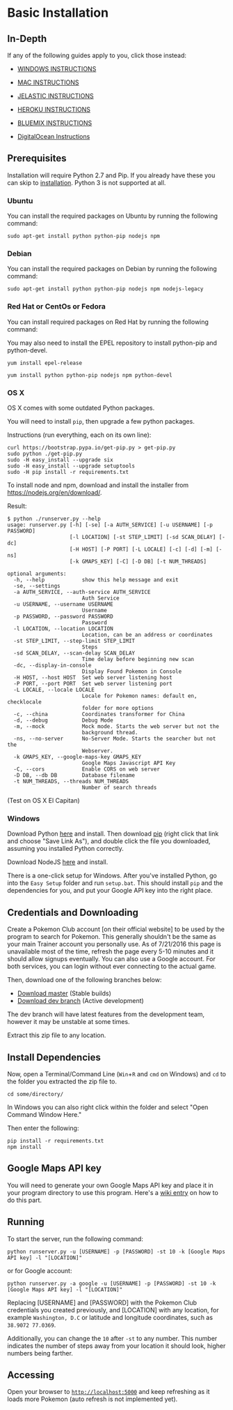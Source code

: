 # Basic Installation

## In-Depth

If any of the following guides apply to you, click those instead:

  * [WINDOWS INSTRUCTIONS](Windows-Installation-and-requirements.md)

  * [MAC INSTRUCTIONS](Macintosh-Installation-and-requirements.md)

  * [JELASTIC INSTRUCTIONS](jelastic.md)

  * [HEROKU INSTRUCTIONS](heroku.md)

  * [BLUEMIX INSTRUCTIONS](bluemix.md)

  * [DigitalOcean Instructions](digitalocean.md)

## Prerequisites

Installation will require Python 2.7 and Pip. If you already have these you can skip to [installation](#install-dependencies). Python 3 is not supported at all.

### Ubuntu

You can install the required packages on Ubuntu by running the following command:

```
sudo apt-get install python python-pip nodejs npm
```

### Debian

You can install the required packages on Debian by running the following command:

```
sudo apt-get install python python-pip nodejs npm nodejs-legacy
```

### Red Hat or CentOs or Fedora

You can install required packages on Red Hat by running the following command:

You may also need to install the EPEL repository to install python-pip and python-devel.
```
yum install epel-release
```

```
yum install python python-pip nodejs npm python-devel
```

### OS X

OS X comes with some outdated Python packages.

You will need to install `pip`, then upgrade a few python packages. 

Instructions (run everything, each on its own line):

```
curl https://bootstrap.pypa.io/get-pip.py > get-pip.py
sudo python ./get-pip.py
sudo -H easy_install --upgrade six
sudo -H easy_install --upgrade setuptools
sudo -H pip install -r requirements.txt
```

To install node and npm, download and install the installer from https://nodejs.org/en/download/.

Result:

```
$ python ./runserver.py --help
usage: runserver.py [-h] [-se] [-a AUTH_SERVICE] [-u USERNAME] [-p PASSWORD]
                    [-l LOCATION] [-st STEP_LIMIT] [-sd SCAN_DELAY] [-dc]
                    [-H HOST] [-P PORT] [-L LOCALE] [-c] [-d] [-m] [-ns]
                    [-k GMAPS_KEY] [-C] [-D DB] [-t NUM_THREADS]

optional arguments:
  -h, --help            show this help message and exit
  -se, --settings
  -a AUTH_SERVICE, --auth-service AUTH_SERVICE
                        Auth Service
  -u USERNAME, --username USERNAME
                        Username
  -p PASSWORD, --password PASSWORD
                        Password
  -l LOCATION, --location LOCATION
                        Location, can be an address or coordinates
  -st STEP_LIMIT, --step-limit STEP_LIMIT
                        Steps
  -sd SCAN_DELAY, --scan-delay SCAN_DELAY
                        Time delay before beginning new scan
  -dc, --display-in-console
                        Display Found Pokemon in Console
  -H HOST, --host HOST  Set web server listening host
  -P PORT, --port PORT  Set web server listening port
  -L LOCALE, --locale LOCALE
                        Locale for Pokemon names: default en, checklocale
                        folder for more options
  -c, --china           Coordinates transformer for China
  -d, --debug           Debug Mode
  -m, --mock            Mock mode. Starts the web server but not the
                        background thread.
  -ns, --no-server      No-Server Mode. Starts the searcher but not the
                        Webserver.
  -k GMAPS_KEY, --google-maps-key GMAPS_KEY
                        Google Maps Javascript API Key
  -C, --cors            Enable CORS on web server
  -D DB, --db DB        Database filename
  -t NUM_THREADS, --threads NUM_THREADS
                        Number of search threads
```
(Test on OS X El Capitan)

### Windows

Download Python [here](https://www.python.org/ftp/python/2.7.12/python-2.7.12.amd64.msi) and install. Then download [pip](https://bootstrap.pypa.io/get-pip.py) (right click that link and choose "Save Link As"), and double click the file you downloaded, assuming you installed Python correctly.

Download NodeJS [here](https://nodejs.org/en/download/) and install.

There is a one-click setup for Windows. After you've installed Python, go into the `Easy Setup` folder and run `setup.bat`. This should install `pip` and the dependencies for you, and put your Google API key into the right place.

## Credentials and Downloading

Create a Pokemon Club account [on their official website] to be used by the program to search for Pokemon. This generally shouldn't be the same as your main Trainer account you personally use. As of 7/21/2016 this page is unavailable most of the time, refresh the page every 5-10 minutes and it should allow signups eventually.
You can also use a Google account. For both services, you can login without ever connecting to the actual game. 

Then, download one of the following branches below:

- [Download master](https://github.com/AHAAAAAAA/PokemonGo-Map/archive/master.zip) (Stable builds)
- [Download dev branch](https://github.com/AHAAAAAAA/PokemonGo-Map/archive/develop.zip) (Active development)

The dev branch will have latest features from the development team, however it may be unstable at some times.

Extract this zip file to any location.

## Install Dependencies

Now, open a Terminal/Command Line (`Win`+`R` and `cmd` on Windows) and `cd` to the folder you extracted the zip file to.

```
cd some/directory/
```

In Windows you can also right click within the folder and select "Open Command Window Here."

Then enter the following:

```
pip install -r requirements.txt
npm install
```
## Google Maps API key

You will need to generate your own Google Maps API key and place it in your program directory to use this program. Here's a [wiki entry](GoogleMaps.md) on how to do this part.

## Running

To start the server, run the following command:

```
python runserver.py -u [USERNAME] -p [PASSWORD] -st 10 -k [Google Maps API key] -l "[LOCATION]"
```

or for Google account:

```
python runserver.py -a google -u [USERNAME] -p [PASSWORD] -st 10 -k [Google Maps API key] -l "[LOCATION]" 
```

Replacing [USERNAME] and [PASSWORD] with the Pokemon Club credentials you created previously, and [LOCATION] with any location, for example `Washington, D.C` or latitude and longitude coordinates, such as `38.9072 77.0369`.

Additionally, you can change the `10` after `-st` to any number. This number indicates the number of steps away from your location it should look, higher numbers being farther.

## Accessing

Open your browser to [`http://localhost:5000`](http://localhost:5000) and keep refreshing as it loads more Pokemon (auto refresh is not implemented yet).
